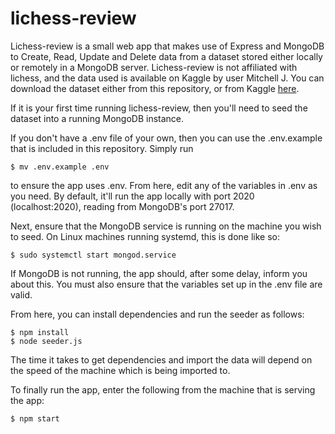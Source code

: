 # lichess-review

Lichess-review is a small web app that makes use of Express and MongoDB to Create, Read, Update and Delete data from a dataset stored either locally or remotely in a MongoDB server. Lichess-review is not affiliated with lichess, and the data used is available on Kaggle by user Mitchell J. You can download the dataset either from this repository, or from Kaggle [here](https://www.kaggle.com/datasnaek/chess).

If it is your first time running lichess-review, then you'll need to seed the dataset into a running MongoDB instance.

If you don't have a .env file of your own, then you can use the .env.example that is included in this repository. Simply run

```
$ mv .env.example .env
```

to ensure the app uses .env. From here, edit any of the variables in .env as you need. By default, it'll run the app locally with port 2020 (localhost:2020), reading from MongoDB's port 27017.

Next, ensure that the MongoDB service is running on the machine you wish to seed. On Linux machines running systemd, this is done like so:
```
$ sudo systemctl start mongod.service
```
If MongoDB is not running, the app should, after some delay, inform you about this. You must also ensure that the variables set up in the .env file are valid.

From here, you can install dependencies and run the seeder as follows:
```
$ npm install
$ node seeder.js
```

The time it takes to get dependencies and import the data will depend on the speed of the machine which is being imported to. 

To finally run the app, enter the following from the machine that is serving the app: 
```
$ npm start
```

